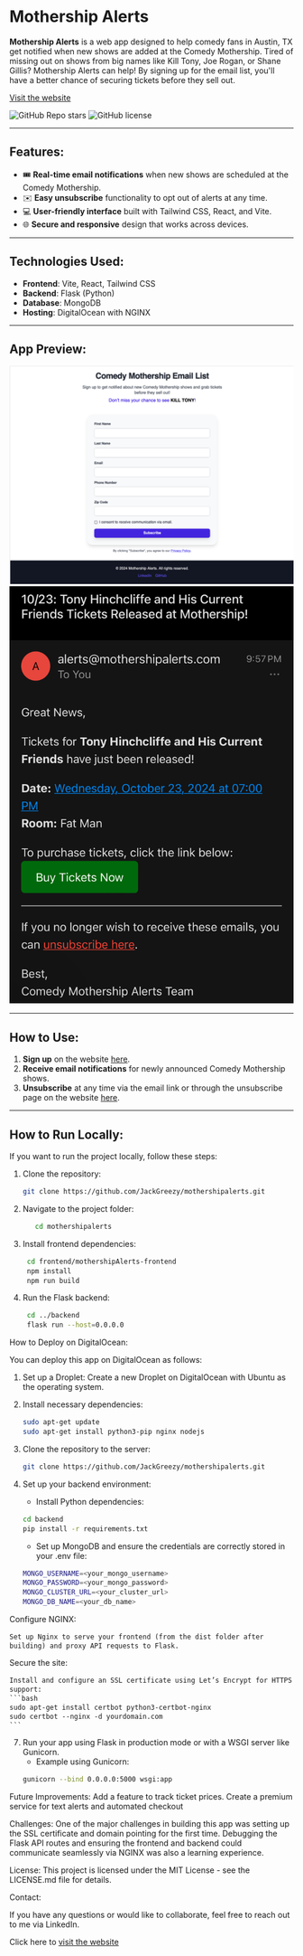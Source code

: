 # Mothership Alerts

**Mothership Alerts** is a web app designed to help comedy fans in Austin, TX get notified when new shows are added at the Comedy Mothership. Tired of missing out on shows from big names like Kill Tony, Joe Rogan, or Shane Gillis? Mothership Alerts can help! By signing up for the email list, you'll have a better chance of securing tickets before they sell out.

[Visit the website](https://mothershipalerts.com)

![GitHub Repo stars](https://img.shields.io/github/stars/JackGreezy/mothershipalerts?style=social)
![GitHub license](https://img.shields.io/github/license/JackGreezy/mothershipalerts)

---

## Features:

- 🎟️ **Real-time email notifications** when new shows are scheduled at the Comedy Mothership.
- ✉️ **Easy unsubscribe** functionality to opt out of alerts at any time.
- 💻 **User-friendly interface** built with Tailwind CSS, React, and Vite.
- 🌐 **Secure and responsive** design that works across devices.

---

## Technologies Used:

- **Frontend**: Vite, React, Tailwind CSS
- **Backend**: Flask (Python)
- **Database**: MongoDB
- **Hosting**: DigitalOcean with NGINX

---

## App Preview:

![App Preview](./assets/mothershipalerts.com-homepage.jpg)
![Email Preview](./assets/email-example.jpg)

---

## How to Use:

1. **Sign up** on the website [here](https://mothershipalerts.com).
2. **Receive email notifications** for newly announced Comedy Mothership shows.
3. **Unsubscribe** at any time via the email link or through the unsubscribe page on the website [here](https://mothershipalerts.com/unsubscribe).

---

## How to Run Locally:

If you want to run the project locally, follow these steps:

1. Clone the repository:

   ```bash
   git clone https://github.com/JackGreezy/mothershipalerts.git

   ```

2. Navigate to the project folder:

   ```bash
      cd mothershipalerts

   ```

3. Install frontend dependencies:

   ```bash
    cd frontend/mothershipAlerts-frontend
    npm install
    npm run build

   ```

4. Run the Flask backend:
   ```bash
    cd ../backend
    flask run --host=0.0.0.0
   ```

How to Deploy on DigitalOcean:

You can deploy this app on DigitalOcean as follows:

1. Set up a Droplet:
   Create a new Droplet on DigitalOcean with Ubuntu as the operating system.

2. Install necessary dependencies:

   ```bash
   sudo apt-get update
   sudo apt-get install python3-pip nginx nodejs

   ```

3. Clone the repository to the server:

   ```bash
   git clone https://github.com/JackGreezy/mothershipalerts.git

   ```

4. Set up your backend environment:

   - Install Python dependencies:

   ```bash
   cd backend
   pip install -r requirements.txt
   ```

   - Set up MongoDB and ensure the credentials are correctly stored in your .env file:

   ```bash
   MONGO_USERNAME=<your_mongo_username>
   MONGO_PASSWORD=<your_mongo_password>
   MONGO_CLUSTER_URL=<your_cluster_url>
   MONGO_DB_NAME=<your_db_name>
   ```

Configure NGINX:

    Set up Nginx to serve your frontend (from the dist folder after building) and proxy API requests to Flask.

Secure the site:

    Install and configure an SSL certificate using Let’s Encrypt for HTTPS support:
    ```bash
    sudo apt-get install certbot python3-certbot-nginx
    sudo certbot --nginx -d yourdomain.com
    ```

7. Run your app using Flask in production mode or with a WSGI server like Gunicorn.
   - Example using Gunicorn:
   ```bash
   gunicorn --bind 0.0.0.0:5000 wsgi:app
   ```

Future Improvements:
Add a feature to track ticket prices.
Create a premium service for text alerts and automated checkout

Challenges:
One of the major challenges in building this app was setting up the SSL certificate and domain pointing for the first time. Debugging the Flask API routes and ensuring the frontend and backend could communicate seamlessly via NGINX was also a learning experience.

License:
This project is licensed under the MIT License - see the LICENSE.md file for details.

Contact:

If you have any questions or would like to collaborate, feel free to reach out to me via LinkedIn.

Click here to [visit the website](https://mothershipalerts.com)

